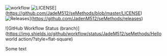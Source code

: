 ![workflow](https://github.com/JadenM512/seMethods/actions/workflows/main.yml/badge.svg)
![LICENSE](https://img.shields.io/github/license/JadenM512/seMethods.svg?style=flat-square)](https://github.com/JadeM512/seMethods/blob/master/LICENSE)
![Releases](https://img.shields.io/github/release/JadenM512/seMethods/all.svg?style=flat-square)](https://github.com/JadenM512/seMethods/releases)


![GitHub Workflow Status (branch)](https://img.shields.io/github/workflow/status/JadeM512/seMethods/Hello world action/<branch>?style=flat-square)


Some text
